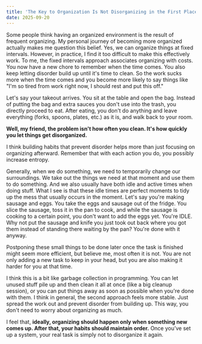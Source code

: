 ```yaml
---
title: 'The Key to Organization Is Not Disorganizing in the First Place'
date: 2025-09-20
---
```


Some people think having an organized environment is the result of frequent organizing. My personal journey of becoming more organized actually makes me question this belief. Yes, we can organize things at fixed intervals. However, in practice, I find it too difficult to make this effectively work. To me, the fixed intervals approach associates organizing with costs. You now have a new chore to remember when the time comes. You also keep letting disorder build up until it's time to clean. So the work sucks more when the time comes and you become more likely to say things like "I'm so tired from work right now, I should rest and put this off."

Let's say your takeout arrives. You sit at the table and open the bag. Instead of putting the bag and extra sauces you don't use into the trash, you directly proceed to eat. After eating, you don't do anything and leave everything (forks, spoons, plates, etc.) as it is, and walk back to your room.

**Well, my friend, the problem isn't how often you clean. It's how quickly you let things get disorganized.**

I think building habits that prevent disorder helps more than just focusing on organizing afterward. Remember that with each action you do, you possibly increase entropy.

Generally, when we do something, we need to temporarily change our surroundings. We take out the things we need at that moment and use them to do something. And we also usually have both idle and active times when doing stuff. What I see is that these idle times are perfect moments to tidy up the mess that usually occurs in the moment. Let's say you're making sausage and eggs. You take the eggs and sausage out of the fridge. You slice the sausage, toss it in the pan to cook, and while the sausage is cooking to a certain point, you don't want to add the eggs yet. You're IDLE. Why not put the sausage and knife you just took out back where you got them instead of standing there waiting by the pan? You're done with it anyway.

Postponing these small things to be done later once the task is finished might seem more efficient, but believe me, most often it is not. You are not only adding a new task to keep in your head, but you are also making it harder for you at that time.

I think this is a bit like garbage collection in programming. You can let unused stuff pile up and then clean it all at once (like a big cleanup session), or you can put things away as soon as possible when you're done with them. I think in general, the second approach feels more stable. Just spread the work out and prevent disorder from building up. This way, you don't need to worry about organizing as much.

I feel that, **ideally, organizing should happen only when something new comes up. After that, your habits should maintain order.** Once you’ve set up a system, your real task is simply not to disorganize it again.
